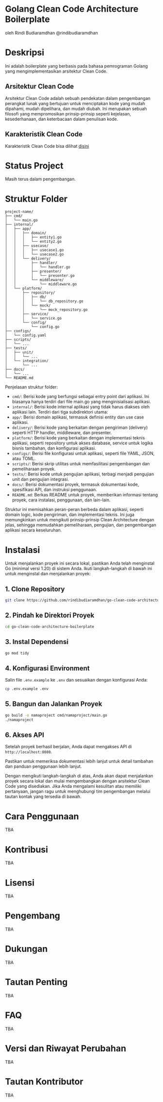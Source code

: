 # Golang Clean Code Architecture Boilerplate
oleh Rindi Budiaramdhan @rindibudiaramdhan

# Deskripsi

Ini adalah boilerplate yang berbasis pada bahasa pemrograman Golang yang mengimplementasikan arsitektur Clean Code.

## Arsitektur Clean Code
Arsitektur Clean Code adalah sebuah pendekatan dalam pengembangan perangkat lunak yang bertujuan untuk menciptakan kode yang mudah dipahami, mudah dipelihara, dan mudah diubah. Ini merupakan sebuah filosofi yang mempromosikan prinsip-prinsip seperti kejelasan, kesederhanaan, dan keterbacaan dalam penulisan kode.

## Karakteristik Clean Code

Karakteristik Clean Code bisa dilihat [disini](CLEANCODE_CHARACTERISTICS.md)

# Status Project

Masih terus dalam pengembangan.

# Struktur Folder

```
project-name/
├── cmd/
│   └── main.go
├── internal/
│   ├── app/
│   │   ├── domain/
│   │   │   ├── entity1.go
│   │   │   └── entity2.go
│   │   ├── usecase/
│   │   │   ├── usecase1.go
│   │   │   └── usecase2.go
│   │   └── delivery/
│   │       ├── handler/
│   │       │   └── handler.go
│   │       ├── presenter/
│   │       │   └── presenter.go
│   │       └── middleware/
│   │           └── middleware.go
│   └── platform/
│       ├── repository/
│       │   ├── db/
│       │   │   └── db_repository.go
│       │   └── mock/
│       │       └── mock_repository.go
│       ├── service/
│       │   └── service.go
│       └── config/
│           └── config.go
├── configs/
│   └── config.yaml
├── scripts/
│   └── ...
├── tests/
│   ├── unit/
│   │   └── ...
│   └── integration/
│       └── ...
├── docs/
│   └── ...
└── README.md
```

Penjelasan struktur folder:

- `cmd/`: Berisi kode yang berfungsi sebagai entry point dari aplikasi. Ini biasanya hanya terdiri dari file main.go yang menginisialisasi aplikasi.
- `internal/`: Berisi kode internal aplikasi yang tidak harus diakses oleh aplikasi lain. Terdiri dari tiga subdirektori utama:
- `app/`: Berisi domain aplikasi, termasuk definisi entity dan use case aplikasi.
- `delivery/`: Berisi kode yang berkaitan dengan pengiriman (delivery) seperti HTTP handler, middleware, dan presenter.
- `platform/`: Berisi kode yang berkaitan dengan implementasi teknis aplikasi, seperti repository untuk akses database, service untuk logika bisnis tambahan, dan konfigurasi aplikasi.
- `configs/`: Berisi file konfigurasi untuk aplikasi, seperti file YAML, JSON, atau TOML.
- `scripts/`: Berisi skrip utilitas untuk memfasilitasi pengembangan dan pemeliharaan proyek.
- `tests/`: Berisi kode untuk pengujian aplikasi, terbagi menjadi pengujian unit dan pengujian integrasi.
- `docs/`: Berisi dokumentasi proyek, termasuk dokumentasi kode, spesifikasi API, dan instruksi penggunaan.
- `README.md`: Berkas README untuk proyek, memberikan informasi tentang proyek, cara instalasi, penggunaan, dan lain-lain.

Struktur ini memisahkan peran-peran berbeda dalam aplikasi, seperti domain logic, kode pengiriman, dan implementasi teknis. Ini juga memungkinkan untuk mengikuti prinsip-prinsip Clean Architecture dengan jelas, sehingga memudahkan pemeliharaan, pengujian, dan pengembangan aplikasi secara keseluruhan.

# Instalasi

Untuk menjalankan proyek ini secara lokal, pastikan Anda telah menginstal Go (minimal versi 1.20) di sistem Anda. Ikuti langkah-langkah di bawah ini untuk menginstal dan menjalankan proyek:

## 1. Clone Repository

```bash
git clone https://github.com/rindibudiaramdhan/go-clean-code-architecture-boilerplate.git
```

## 2. Pindah ke Direktori Proyek

```bash
cd go-clean-code-architecture-boilerplate
```

## 3. Instal Dependensi

```bash
go mod tidy
```

## 4. Konfigurasi Environment

Salin file `.env.example` ke `.env` dan sesuaikan dengan konfigurasi Anda:

```bash
cp .env.example .env
```

## 5. Bangun dan Jalankan Proyek
```bash
go build -o namaproject cmd/namaproject/main.go
./namaproject
```

## 6. Akses API

Setelah proyek berhasil berjalan, Anda dapat mengakses API di `http://localhost:8080`.

Pastikan untuk memeriksa dokumentasi lebih lanjut untuk detail tambahan dan panduan penggunaan lebih lanjut.

Dengan mengikuti langkah-langkah di atas, Anda akan dapat menjalankan proyek secara lokal dan mulai mengembangkan dengan arsitektur Clean Code yang disediakan. Jika Anda mengalami kesulitan atau memiliki pertanyaan, jangan ragu untuk menghubungi tim pengembangan melalui tautan kontak yang tersedia di bawah.

# Cara Penggunaan

TBA

# Kontribusi

TBA

# Lisensi

TBA

# Pengembang

TBA

# Dukungan

TBA

# Tautan Penting

TBA

# FAQ

TBA

# Versi dan Riwayat Perubahan

TBA

# Tautan Kontributor

TBA

